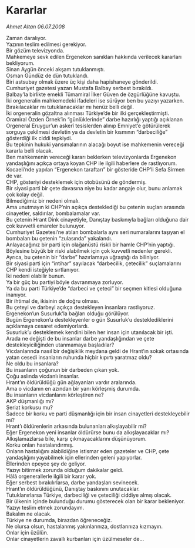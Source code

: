 # Kararlar

*Ahmet Altan 06.07.2008*

<div class="taraf_structure_2col_1zq">
<div class="margen_n">



 <p>Zaman daralıyor.<br/>
Yazının teslim edilmesi gerekiyor.<br/>
Bir gözüm televizyonda.<br/>
Mahkemeye sevk edilen Ergenekon sanıkları hakkında verilecek kararları bekliyorum.<br/>
Sinan Aygün önceki akşam tutuklanmıştı.<br/>
Osman Gündüz de dün tutuklandı.<br/>
Biri astsubay olmak üzere üç kişi daha hapishaneye gönderildi.<br/>
Cumhuriyet gazetesi yazarı Mustafa Balbay serbest bırakıldı.<br/>
Balbay’la birlikte emekli Tümamiral İlker Güven de özgürlüğüne kavuştu.<br/>
İki orgeneralin mahkemedeki ifadeleri ise sürüyor ben bu yazıyı yazarken.<br/>
Bırakılacaklar mı tutuklanacaklar mı henüz belli değil.<br/>
İki orgeneralin gözaltna alınması Türkiye’de bir ilki gerçekleştirmişti.<br/>
Oramiral Özden Örnek’in “günlüklerinde” darbe hazırlığı yaptığı açıklanan Orgeneral Eruygur’un askerî tesislerden alınıp Emniyet’e götürülerek sorguya çekilmesi devletin ya da devletin bir kısmının “darbeciliğe” gösterdiği ilk ciddi tepkiydi.<br/>
Bu tepkinin hukuki yansımalarının alacağı boyut ise mahkemenin vereceği kararla belli olacak.<br/>
Ben mahkemenin vereceği kararı beklerken televizyonlarda Ergenekon yandaşlığını açıkça ortaya koyan CHP ile ilgili haberlere de rastlıyorum.<br/>
Kocaeli’nde yapılan “Ergenekon taraftarı” bir gösteride CHP’li Sefa Sirmen de var.<br/>
CHP, gösteriyi desteklemek için otobüsünü de göndermiş.<br/>
Bir siyasi parti bir çete davasına niye bu kadar angaje olur, bunu anlamak çok kolay değil.<br/>
Bilmediğimiz bir nedeni olmalı.<br/>
Ama unutmayın ki CHP’nin açıkça desteklediği bu çetenin suçları arasında cinayetler, saldırılar, bombalamalar var.<br/>
Bu çetenin Hrant Dink cinayetiyle, Danıştay baskınıyla bağları olduğuna dair çok kuvvetli emareler bulunuyor.<br/>
Cumhuriyet Gazetesi’ne atılan bombalarla aynı seri numaralarını taşıyan el bombaları bu çetenin “zulasında” yakalandı.<br/>
Anlayacağınız bir parti için olağanüstü riskli bir hamle CHP’nin yaptığı.<br/>
Böylesine büyük bir riski alabilmek için çok kuvvetli nedenler gerekli.<br/>
Ayrıca, bu çetenin bir “darbe” hazırlamaya uğraştığı da biliniyor.<br/>
Bir siyasi parti için “intihar” sayılacak “darbecilik, çetecilik” suçlamalarını CHP kendi isteğiyle sırtlanıyor.<br/>
İki nedeni olabilir bunun.<br/>
Ya bir güç bu partiyi böyle davranmaya zorluyor.<br/>
Ya da bu parti Türkiye’de “darbeci ve çeteci” bir seçmen kitlesi olduğuna inanıyor.<br/>
Bir ihtimal de, ikisinin de doğru olması.<br/>
Bu çeteyi ve darbeyi açıkça destekleyen insanlara rastlıyoruz.<br/>
Ergenekon’un Susurluk’la bağları olduğu görülüyor.<br/>
Bugün Ergenekon’u destekleyenler o gün Susurluk’u desteklediklerini açıklamaya cesaret edemiyorlardı.<br/>
Susurluk’u desteklemek kendini bilen her insan için utanılacak bir işti.<br/>
Arada ne değişti de bu insanlar darbe yandaşlığından ve çete destekleyiciliğinden utanmamaya başladılar?<br/>
Vicdanlarında nasıl bir değişiklik meydana geldi de Hrant’ın sokak ortasında yatan cesedi insanların ruhunda hiçbir kıpırtı yaratmaz oldu?<br/>
Ne oldu bu insanlara?<br/>
Bu insanların çoğunun bir darbeden çıkarı yok.<br/>
Çoğu aslında vicdanlı insanlar.<br/>
Hrant’ın öldürüldüğü gün ağlayanları vardır aralarında.<br/>
Ama o vicdanın en azından bir yanı körleşmiş durumda.<br/>
Bu insanların vicdanlarını körleştiren ne?<br/>
AKP düşmanlığı mı?<br/>
Şeriat korkusu mu?<br/>
Sadece bir korku ve parti düşmanlığı için bir insan cinayetleri destekleyebilir mi?<br/>
Hrant’ı öldürenlerin arkasında bulunanları alkışlayabilir mi?<br/>
Eğer Ergenekon yeni insanlar öldürürse bunu da alkışlayacaklar mı?<br/>
Alkışlamazlarsa bile, karşı çıkmayacaklarını düşünüyorum.<br/>
Korku onları hastalandırmış.<br/>
Onların hastalığını alabildiğine istismar eden gazeteler ve CHP, çete yandaşlığını yayabilmek için ellerinden geleni yapıyorlar.<br/>
Ellerinden epeyce şey de geliyor.<br/>
Yazıyı bitirmek zorunda olduğum dakikalar geldi.<br/>
Hâlâ orgenerallerle ilgili bir karar yok.<br/>
Eğer serbest bırakılırlarsa, darbe yandaşları sevinecek.<br/>
Hrant’ın öldürüldüğünü, Danıştay baskınını unutacaklar.<br/>
Tutuklanırlarsa Türkiye, darbeciliği ve çeteciliği ciddiye almış olacak.<br/>
Bir ülkenin içinde bulunduğu durumu gösterecek olan bir karar bekleniyor.<br/>
Yazıyı teslim etmek zorundayım.<br/>
Bakalım ne olacak.<br/>
Türkiye ne durumda, birazdan öğreneceğiz.<br/>
Ne olursa olsun, hastalanmış yakınlarınıza, dostlarınıza kızmayın.<br/>
Onlar için üzülün.<br/>
Onlar cinayetlerin zavallı kurbanları için üzülmeseler de... <br/>
</p>
<br/>
<br/>
<br/>



<br/>


<div id="taraf_not">
</div>

</div>


</div>
